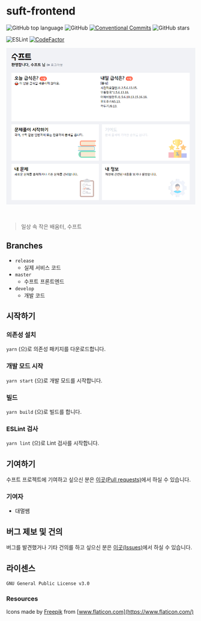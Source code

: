# suft-frontend 
![GitHub top language](https://img.shields.io/github/languages/top/swsuft/suft-frontend?style=flat-square) ![GitHub](https://img.shields.io/github/license/swsuft/suft-frontend?style=flat-square) [![Conventional Commits](https://img.shields.io/badge/Conventional%20Commits-1.0.0-yellow.svg)](https://conventionalcommits.org) ![GitHub stars](https://img.shields.io/github/stars/swsuft/suft-frontend?style=social)

![ESLint](https://github.com/swsuft/suft-frontend/workflows/check%20lint/badge.svg) [![CodeFactor](https://www.codefactor.io/repository/github/swsuft/suft-frontend/badge)](https://www.codefactor.io/repository/github/swsuft/suft-frontend)

![Suft Main Page](docs/main.png)

<br />

> 일상 속 작은 배움터, 수프트

## Branches
- `release`
    - 실제 서비스 코드
- `master`
    - 수프트 프론트엔드
- `develop`
    - 개발 코드

## 시작하기
### 의존성 설치
`yarn` (으)로 의존성 패키지를 다운로드합니다.

### 개발 모드 시작
`yarn start` (으)로 개발 모드를 시작합니다.

### 빌드
`yarn build` (으)로 빌드를 합니다.

### ESLint 검사
`yarn lint` (으)로 Lint 검사를 시작합니다.

## 기여하기
수프트 프로젝트에 기여하고 싶으신 분은 [이곳(Pull requests)](https://github.com/swsuft/suft-frontend/pulls)에서 하실 수 있습니다.

### 기여자
- 대멀쌤

## 버그 제보 및 건의
버그를 발견했거나 기타 건의를 하고 싶으신 분은 [이곳(Issues)](https://github.com/swsuft/suft-frontend/issues)에서 하실 수 있습니다.

## 라이센스
`GNU General Public License v3.0`

### Resources
Icons made by [Freepik](https://www.flaticon.com/authors/freepik) from [www.flaticon.com](https://www.flaticon.com/)
